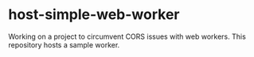 # host-simple-web-worker
Working on a project to circumvent CORS issues with web workers. This repository hosts a sample worker.
